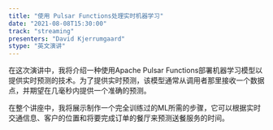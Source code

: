 ```yaml
---
title: "使用 Pulsar Functions处理实时机器学习"
date: "2021-08-08T15:30:00" 
track: "streaming"
presenters: "David Kjerrumgaard"
stype: "英文演讲"
---
```

在这次演讲中，我将介绍一种使用Apache Pulsar Functions部署机器学习模型以提供实时预测的技术。为了提供实时预测，该模型通常从调用者那里接收一个数据点，并期望在几毫秒内提供一个准确的预测。
 
在整个讲座中，我将展示制作一个完全训练过的ML所需的步骤，它可以根据实时交通信息、客户的位置和将要完成订单的餐厅来预测送餐服务的时间。